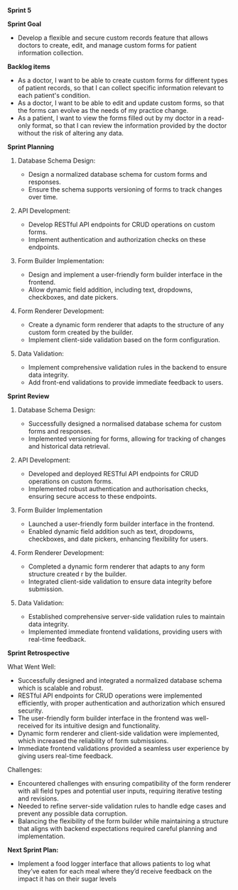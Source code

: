 **Sprint 5**

**Sprint Goal**

- Develop a flexible and secure custom records feature that allows doctors to create, edit, and manage custom forms for patient information collection.

**Backlog items**

- As a doctor, I want to be able to create custom forms for different types of patient records, so that I can collect specific information relevant to each patient's condition.
- As a doctor, I want to be able to edit and update custom forms, so that the forms can evolve as the needs of my practice change.
- As a patient, I want to view the forms filled out by my doctor in a read-only format, so that I can review the information provided by the doctor without the risk of altering any data.

**Sprint Planning**

1. Database Schema Design:
    - Design a normalized database schema for custom forms and responses.
    - Ensure the schema supports versioning of forms to track changes over time.

2. API Development:
    - Develop RESTful API endpoints for CRUD operations on custom forms.
    - Implement authentication and authorization checks on these endpoints.

3. Form Builder Implementation:
    - Design and implement a user-friendly form builder interface in the frontend.
    - Allow dynamic field addition, including text, dropdowns, checkboxes, and date pickers.

4. Form Renderer Development:
    - Create a dynamic form renderer that adapts to the structure of any custom form created by the builder.
    - Implement client-side validation based on the form configuration.

5. Data Validation:
    - Implement comprehensive validation rules in the backend to ensure data integrity.
    - Add front-end validations to provide immediate feedback to users.

**Sprint Review**
1. Database Schema Design:
    - Successfully designed a normalised database schema for custom forms and responses.
    - Implemented versioning for forms, allowing for tracking of changes and historical data retrieval.

2. API Development:
    - Developed and deployed RESTful API endpoints for CRUD operations on custom forms.
    - Implemented robust authentication and authorisation checks, ensuring secure access to these endpoints.

3. Form Builder Implementation
    - Launched a user-friendly form builder interface in the frontend.
    - Enabled dynamic field addition such as text, dropdowns, checkboxes, and date pickers, enhancing flexibility for users.

4. Form Renderer Development:
    - Completed a dynamic form renderer that adapts to any form structure created r by the builder.
    - Integrated client-side validation to ensure data integrity before submission.

5. Data Validation:
    - Established comprehensive server-side validation rules to maintain data integrity.
    - Implemented immediate frontend validations, providing users with real-time feedback.

**Sprint Retrospective**

What Went Well:
- Successfully designed and integrated a normalized database schema which is scalable and robust.
- RESTful API endpoints for CRUD operations were implemented efficiently, with proper authentication and authorization which ensured security.
- The user-friendly form builder interface in the frontend was well-received for its intuitive design and functionality.
- Dynamic form renderer and client-side validation were implemented, which increased the reliability of form submissions.
- Immediate frontend validations provided a seamless user experience by giving users real-time feedback.

Challenges:
- Encountered challenges with ensuring compatibility of the form renderer with all field types and potential user inputs, requiring iterative testing and revisions.
- Needed to refine server-side validation rules to handle edge cases and prevent any possible data corruption.
- Balancing the flexibility of the form builder while maintaining a structure that aligns with backend expectations required careful planning and implementation.

**Next Sprint Plan:**

- Implement a food logger interface that allows patients to log what they’ve eaten for each meal where they’d receive feedback on the impact it has on their sugar levels